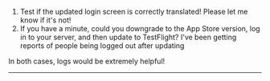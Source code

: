 
1. Test if the updated login screen is correctly translated! Please let me know if it's not!
2. If you have a minute, could you downgrade to the App Store version, log in to your server, and then update to TestFlight?
   I've been getting reports of people being logged out after updating

In both cases, logs would be extremely helpful!

---
